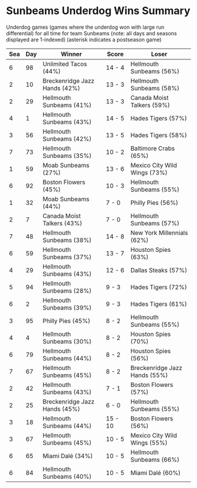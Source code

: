 # Sunbeams Underdog Wins Summary



Underdog games (games where the underdog won with large run differential) for all time for team Sunbeams (note: all days and seasons displayed are 1-indexed) (asterisk indicates a postseason game)


| Sea | Day | Winner | Score | Loser | 
| ------ |------ |------ |------ |------ |
| 6 | 98 | Unlimited Tacos (44%) | 14 - 4 | Hellmouth Sunbeams (56%) | 
| 2 | 10 | Breckenridge Jazz Hands (42%) | 13 - 3 | Hellmouth Sunbeams (58%) | 
| 2 | 29 | Hellmouth Sunbeams (41%) | 13 - 3 | Canada Moist Talkers (59%) | 
| 4 | 1 | Hellmouth Sunbeams (43%) | 14 - 5 | Hades Tigers (57%) | 
| 3 | 56 | Hellmouth Sunbeams (42%) | 13 - 5 | Hades Tigers (58%) | 
| 7 | 73 | Hellmouth Sunbeams (35%) | 10 - 2 | Baltimore Crabs (65%) | 
| 1 | 59 | Moab Sunbeams (27%) | 13 - 6 | Mexico City Wild Wings (73%) | 
| 6 | 92 | Boston Flowers (45%) | 10 - 3 | Hellmouth Sunbeams (55%) | 
| 1 | 32 | Moab Sunbeams (44%) | 7 - 0 | Philly Pies (56%) | 
| 2 | 7 | Canada Moist Talkers (43%) | 7 - 0 | Hellmouth Sunbeams (57%) | 
| 7 | 48 | Hellmouth Sunbeams (38%) | 14 - 8 | New York Millennials (62%) | 
| 6 | 59 | Hellmouth Sunbeams (37%) | 13 - 7 | Houston Spies (63%) | 
| 4 | 29 | Hellmouth Sunbeams (43%) | 12 - 6 | Dallas Steaks (57%) | 
| 5 | 94 | Hellmouth Sunbeams (28%) | 9 - 3 | Hades Tigers (72%) | 
| 6 | 2 | Hellmouth Sunbeams (39%) | 9 - 3 | Hades Tigers (61%) | 
| 3 | 95 | Philly Pies (45%) | 8 - 2 | Hellmouth Sunbeams (55%) | 
| 4 | 4 | Hellmouth Sunbeams (30%) | 8 - 2 | Houston Spies (70%) | 
| 6 | 79 | Hellmouth Sunbeams (44%) | 8 - 2 | Houston Spies (56%) | 
| 7 | 67 | Hellmouth Sunbeams (45%) | 8 - 2 | Breckenridge Jazz Hands (55%) | 
| 2 | 42 | Hellmouth Sunbeams (43%) | 7 - 1 | Boston Flowers (57%) | 
| 2 | 25 | Breckenridge Jazz Hands (45%) | 6 - 0 | Hellmouth Sunbeams (55%) | 
| 3 | 18 | Hellmouth Sunbeams (44%) | 15 - 10 | Boston Flowers (56%) | 
| 3 | 67 | Hellmouth Sunbeams (45%) | 10 - 5 | Mexico City Wild Wings (55%) | 
| 6 | 65 | Miami Dalé (34%) | 10 - 5 | Hellmouth Sunbeams (66%) | 
| 6 | 84 | Hellmouth Sunbeams (40%) | 10 - 5 | Miami Dalé (60%) | 


